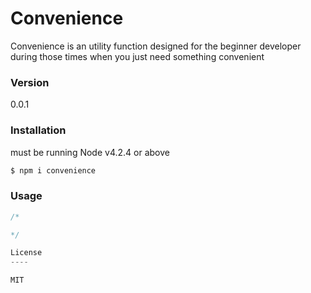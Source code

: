 # Convenience
Convenience is an utility function designed for the beginner developer during those times when you just need something convenient
### Version
0.0.1
### Installation
must be running Node v4.2.4 or above
```sh
$ npm i convenience
```
### Usage
```javascript
/*

*/

License
----

MIT
